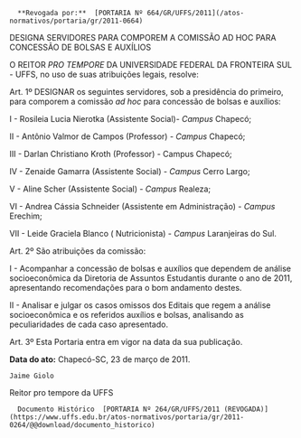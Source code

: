       **Revogada por:**  [PORTARIA Nº 664/GR/UFFS/2011](/atos-normativos/portaria/gr/2011-0664) 

   DESIGNA SERVIDORES PARA COMPOREM A COMISSÃO AD HOC PARA CONCESSÃO DE BOLSAS E AUXÍLIOS  

O REITOR  *PRO TEMPORE*  DA UNIVERSIDADE FEDERAL DA FRONTEIRA SUL - UFFS, no uso de suas atribuições legais, resolve:

 Art. 1º DESIGNAR os seguintes servidores, sob a presidência do primeiro, para comporem a comissão  *ad hoc*  para concessão de bolsas e auxílios:

 I - Rosileia Lucia Nierotka (Assistente Social)-  *Campus*  Chapecó;

 II - Antônio Valmor de Campos (Professor) -  *Campus*  Chapecó;

 III - Darlan Christiano Kroth (Professor) - Campus Chapecó;

 IV - Zenaide Gamarra (Assistente Social) -  *Campus*  Cerro Largo;

 V - Aline Scher (Assistente Social) -  *Campus*  Realeza;

 VI - Andrea Cássia Schneider (Assistente em Administração) -  *Campus*  Erechim;

 VII - Leide Graciela Blanco ( Nutricionista) -  *Campus*  Laranjeiras do Sul.

 Art. 2º São atribuições da comissão:

 I - Acompanhar a concessão de bolsas e auxílios que dependem de análise socioeconômica da Diretoria de Assuntos Estudantis durante o ano de 2011, apresentando recomendações para o bom andamento destes.

 II - Analisar e julgar os casos omissos dos Editais que regem a análise socioeconômica e os referidos auxílios e bolsas, analisando as peculiaridades de cada caso apresentado.

 Art. 3º Esta Portaria entra em vigor na data da sua publicação.

   **Data do ato:** Chapecó-SC, 23 de março de 2011.   
 

    Jaime Giolo    
 Reitor pro tempore da UFFS 

      Documento Histórico  [PORTARIA Nº 264/GR/UFFS/2011 (REVOGADA)](https://www.uffs.edu.br/atos-normativos/portaria/gr/2011-0264/@@download/documento_historico)     
      